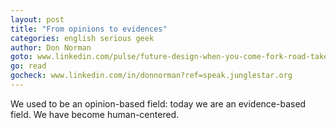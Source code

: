 ```yaml
---
layout: post
title: "From opinions to evidences"
categories: english serious geek
author: Don Norman
goto: www.linkedin.com/pulse/future-design-when-you-come-fork-road-take-don-norman?trk=hp-feed-article-title-like?ref=speak.junglestar.org
go: read
gocheck: www.linkedin.com/in/donnorman?ref=speak.junglestar.org
---
```

We used to be an opinion-based field: today we are an evidence-based field. We have become human-centered.
